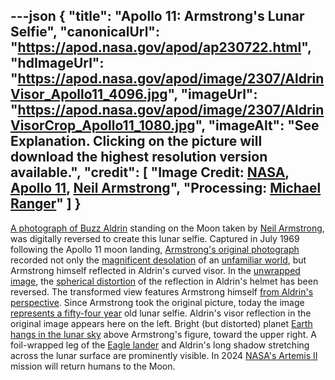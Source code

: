 ---json
{
  "title": "Apollo 11: Armstrong's Lunar Selfie",
  "canonicalUrl": "https://apod.nasa.gov/apod/ap230722.html",
  "hdImageUrl": "https://apod.nasa.gov/apod/image/2307/AldrinVisor_Apollo11_4096.jpg",
  "imageUrl": "https://apod.nasa.gov/apod/image/2307/AldrinVisorCrop_Apollo11_1080.jpg",
  "imageAlt": "See Explanation. Clicking on the picture will download the highest resolution version available.",
  "credit": [
    "Image Credit: [NASA](https://www.nasa.gov/), [Apollo 11](https://www.nasa.gov/mission_pages/apollo/missions/apollo11.html), [Neil Armstrong](https://www.nasa.gov/centers/glenn/about/bios/neilabio.html)",
    "Processing: [Michael Ranger](https://www.facebook.com/michael.ranger.12532)"
  ]
}
---

[A photograph of Buzz Aldrin](https://www.nasa.gov/mission_pages/apollo/40th/images/apollo_image_12.html) standing on the Moon taken by [Neil Armstrong](https://www.nasa.gov/centers/armstrong/about/biographies/pilots/neil-armstrong.html), was digitally reversed to create this lunar selfie. Captured in July 1969 following the Apollo 11 moon landing, [Armstrong's original photograph](https://history.nasa.gov/alsj/a11/a11-5903history.html) recorded not only the [magnificent desolation](https://en.wikipedia.org/wiki/Magnificent_Desolation) of an [unfamiliar world](https://apod.nasa.gov/apod/ap070720.html), but Armstrong himself reflected in Aldrin's curved visor. In the [unwrapped image](https://petapixel.com/2021/07/26/unwrapping-buzz-aldrins-visor-in-moon-photo-reveals-what-he-saw/), the [spherical distortion](https://www.reddit.com/r/space/comments/ooexmd/i_unwrapped_buzz_aldrins_visor_to_a_360_sphere_to/) of the reflection in Aldrin's helmet has been reversed. The transformed view features Armstrong himself [from Aldrin's perspective](https://youtu.be/TcjFRIWo0qw). Since Armstrong took the original picture, today the image [represents a fifty-four year](https://www.nasa.gov/centers/johnson/about/history/jsc50/as11-40-5875.html) old lunar selfie. Aldrin's visor reflection in the original image appears here on the left. Bright (but distorted) planet [Earth hangs in the lunar sky](https://apod.nasa.gov/apod/ap181224.html) above Armstrong's figure, toward the upper right. A foil-wrapped leg of the [Eagle lander](https://nssdc.gsfc.nasa.gov/nmc/spacecraft/display.action?id=1969-059C) and Aldrin's long shadow stretching across the lunar surface are prominently visible. In 2024 [NASA's Artemis II](https://www.nasa.gov/artemis-ii) mission will return humans to the Moon.
